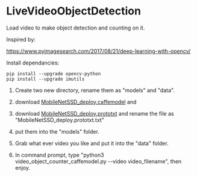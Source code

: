 # LiveVideoObjectDetection
Load video to make object detection and counting on it.

Inspired by: 

https://www.pyimagesearch.com/2017/08/21/deep-learning-with-opencv/

Install dependancies: 
```
pip install --upgrade opencv-python
pip install --upgrade imutils
```

1. Create two new directory, rename them as "models" and "data". 

2. download [MobileNetSSD_deploy.caffemodel](https://github.com/chuanqi305/MobileNet-SSD/blob/master/MobileNetSSD_deploy.caffemodel) and    

3. download [MobileNetSSD_deploy.prototxt](https://github.com/chuanqi305/MobileNet-SSD/blob/master/MobileNetSSD_deploy.prototxt) and rename the file as "MobileNetSSD_deploy.prototxt.txt"

4. put them into the "models" folder. 

5. Grab what ever video you like and put it into the "data" folder. 

6. In command prompt, type "python3 video_object_counter_caffemodel.py --video video_filename", then enjoy. 
